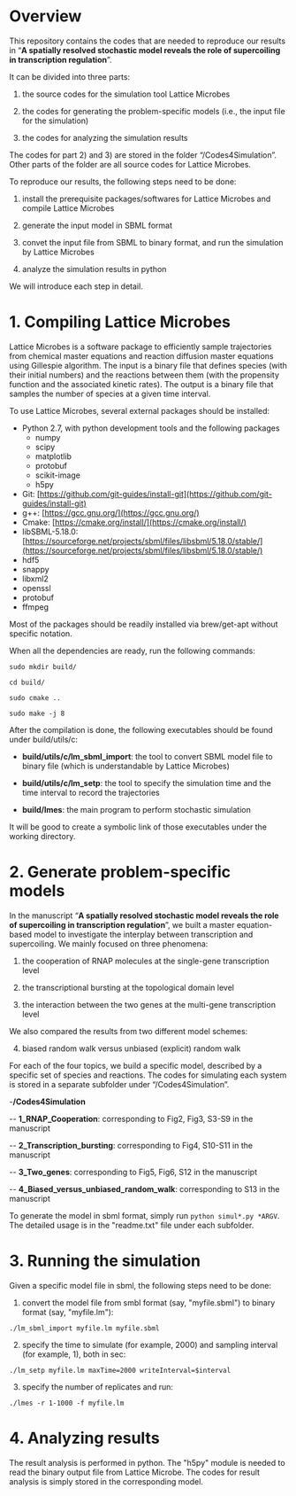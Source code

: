 # Overview

This repository contains the codes that are needed to reproduce our results in “**A spatially resolved stochastic model reveals the role of supercoiling in transcription regulation**”. 

It can be divided into three parts:

1) the source codes for the simulation tool Lattice Microbes 

2) the codes for generating the problem-specific models (i.e., the input file for the simulation)

3) the codes for analyzing the simulation results

The codes for part 2) and 3) are stored in the folder “/Codes4Simulation”. Other parts of the folder are all source codes for Lattice Microbes. 

To reproduce our results, the following steps need to be done:

1) install the prerequisite packages/softwares for Lattice Microbes and compile Lattice Microbes 

2) generate the input model in SBML format

3) convet the input file from SBML to binary format, and run the simulation by Lattice Microbes

4) analyze the simulation results in python

We will introduce each step in detail. 

# 1. Compiling Lattice Microbes

Lattice Microbes is a software package to efficiently sample trajectories from chemical master equations and reaction diffusion master equations using Gillespie algorithm. The input is a binary file that defines species (with their initial numbers) and the reactions between them (with the propensity function and the associated kinetic rates). The output is a binary file that samples the number of species at a given time interval. 

To use Lattice Microbes, several external packages should be installed:

- Python 2.7, with python development tools and the following packages
    - numpy
    - scipy
    - matplotlib
    - protobuf
    - scikit-image
    - h5py
- Git: [https://github.com/git-guides/install-git](https://github.com/git-guides/install-git)
- g++: [https://gcc.gnu.org/](https://gcc.gnu.org/)
- Cmake: [https://cmake.org/install/](https://cmake.org/install/)
- libSBML-5.18.0: [https://sourceforge.net/projects/sbml/files/libsbml/5.18.0/stable/](https://sourceforge.net/projects/sbml/files/libsbml/5.18.0/stable/)
- hdf5
- snappy
- libxml2
- openssl
- protobuf
- ffmpeg

Most of the packages should be readily installed via brew/get-apt without specific notation. 

When all the dependencies are ready, run the following commands:

`sudo mkdir build/`

`cd build/`

`sudo cmake ..`

`sudo make -j 8`

After the compilation is done, the following executables should be found under build/utils/c:

- **build/utils/c/lm_sbml_import**: the tool to convert SBML model file to binary file (which is understandable by Lattice Microbes)

- **build/utils/c/lm_setp**: the tool to specify the simulation time and the time interval to record the trajectories

- **build/lmes**: the main program to perform stochastic simulation

It will be good to create a symbolic link of those executables under the working directory. 

# 2. Generate problem-specific models

In the manuscript “**A spatially resolved stochastic model reveals the role of supercoiling in transcription regulation**”, we built a master equation-based model to investigate the interplay between transcription and supercoiling. We mainly focused on three phenomena:

1) the cooperation of RNAP molecules at the single-gene transcription level

2) the transcriptional bursting at the topological domain level

3) the interaction between the two genes at the multi-gene transcription level

We also compared the results from two different model schemes: 

4) biased random walk versus unbiased (explicit) random walk

For each of the four topics, we build a specific model, described by a specific set of species and reactions. The codes for simulating each system is stored in a separate subfolder under “/Codes4Simulation”. 

-**/Codes4Simulation**

-- **1_RNAP_Cooperation**: corresponding to Fig2, Fig3, S3-S9 in the manuscript

-- **2_Transcription_bursting**: corresponding to Fig4, S10-S11 in the manuscript

-- **3_Two_genes**: corresponding to Fig5, Fig6, S12 in the manuscript

-- **4_Biased_versus_unbiased_random_walk**: corresponding to S13 in the manuscript

To generate the model in sbml format, simply run `python simul*.py *ARGV`. The detailed usage is in the "readme.txt" file under each subfolder. 

# 3. Running the simulation

Given a specific model file in sbml, the following steps need to be done:

 1) convert the model file from smbl format (say, "myfile.sbml") to binary format (say, "myfile.lm"):

`./lm_sbml_import myfile.lm myfile.sbml`
 
 2) specify the time to simulate (for example, 2000) and sampling interval (for example, 1), both in sec:

`./lm_setp myfile.lm maxTime=2000 writeInterval=$interval`
 
 3) specify the number of replicates and run:

`./lmes -r 1-1000 -f myfile.lm `


# 4. Analyzing results

The result analysis is performed in python. The "h5py" module is needed to read the binary output file from Lattice Microbe. The codes for result analysis is simply stored in the corresponding model. 
